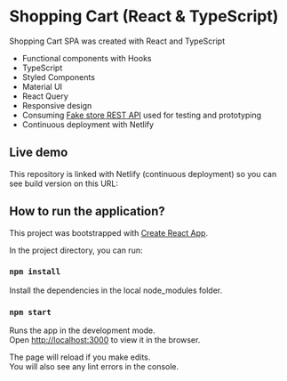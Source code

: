 # Shopping Cart (React & TypeScript)

Shopping Cart SPA was created with React and TypeScript

- Functional components with Hooks
- TypeScript
- Styled Components
- Material UI
- React Query
- Responsive design
- Consuming [Fake store REST API](https://fakestoreapi.com/) used for testing and prototyping
- Continuous deployment with Netlify

## Live demo

This repository is linked with Netlify (continuous deployment) so you can see build version on this URL:

## How to run the application?

This project was bootstrapped with [Create React App](https://github.com/facebook/create-react-app).

In the project directory, you can run:

### `npm install`

Install the dependencies in the local node_modules folder.

### `npm start`

Runs the app in the development mode.\
Open [http://localhost:3000](http://localhost:3000) to view it in the browser.

The page will reload if you make edits.\
You will also see any lint errors in the console.
